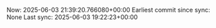 Now: 2025-06-03 21:39:20.766080+00:00 Earliest commit since sync: None Last sync: 2025-06-03 19:22:23+00:00
